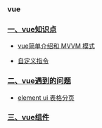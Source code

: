 ### vue
### [一、vue知识点](./base/home.md)
* [vue简单介绍和 MVVM 模式](./base/vue-init.md)

* [自定义指令](./base/directive.md)

### [二、vue遇到的问题](./problem/HOME.md)
* [element ui 表格分页](./problem/ElementTablePagination.md)

### [三、vue组件](./compontents/home.md)

